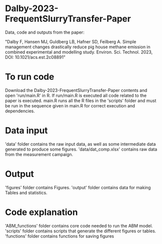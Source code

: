 # Dalby-2023-FrequentSlurryTransfer-Paper
Data, code and outputs from the paper: 

"Dalby F, Hansen MJ, Guldberg LB, Hafner SD, Feilberg A. 
Simple management changes drastically reduce pig house methane emission in combined experimental and modelling study.
Environ. Sci. Technol. 2023, DOI: 10.1021/acs.est.2c08891"

# To run code 
Download the Dalby-2023-FrequentSlurryTransfer-Paper contents and open 'run/main.R' in R. If run/main.R is executed all code related to the paper is executed. main.R runs all the R files in the 'scripts' folder and must be run in the sequence given in main.R for correct execution and dependencies. 

# Data input
'data' folder contains the raw input data, as well as some intermediate data generated to produce some figures.
'data/dat_comp.xlsx' contains raw data from the measurement campaign. 

# Output
'figures' folder contains Figures.
'output' folder contains data for making Tables and statistics.

# Code explanation
'ABM_functions' folder contains core code needed to run the ABM model.
'scripts' folder contains scripts that generate the different figures or tables. 
'functions' folder contains functions for saving figures


